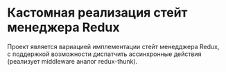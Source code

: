 # Кастомная реализация стейт менеджера Redux

Проект является вариацией имплементации стейт менедджера Redux,  
c поддержкой возможности диспатчить ассинхронные действия  
(реализует middleware аналог redux-thunk).